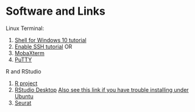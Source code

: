 # Software and Links

Linux Terminal:
1. [Shell for Windows 10 tutorial](https://www.howtogeek.com/249966/how-to-install-and-use-the-linux-bash-shell-on-windows-10/)
1. [Enable SSH tutorial](https://ittutorials.net/microsoft/windows-10/enable-ssh-windows-10-command-prompt/)
OR
1. [MobaXterm](https://mobaxterm.mobatek.net/)
1. [PuTTY](http://www.putty.org/)


R and RStudio
1. [R project](https://www.r-project.org/)
1. [RStudio Desktop](https://rstudio.com/products/rstudio/download/#download)
    [Also see this link if you have trouble installing under Ubuntu](https://computingforgeeks.com/how-to-install-r-and-rstudio-on-ubuntu-debian-mint/)
1. [Seurat](https://satijalab.org/seurat/)
